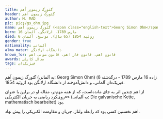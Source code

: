 ```yaml
---
title: گئورگ زیمون اُهم
header: گئورگ زیمون اُهم
author: M. MAD
pic: pics/gs_ohm.jpg
name: گئورگ زیمون اُهم (<span class="english-text">Georg Simon Ohm</span>)
born: 16 مارس 1789، ارلانگن، آلمان
died: 6 ژوئیه 1854 (65 سال)، مونیخ، آلمان
gender: true
nationality: آلمانی
alma_mater: دانشگاه ارلانگن
known_for: قانون اهم، قانون فاز اهم، قانون صوتی اهم
awards: مدال کاپلی
tags: فیزیکدان
---
```

<p>
گئورگ زیمون اُهم (به آلمانی:
<span class="english-text">Georg Simon Ohm</span>)
(زاده 16 مارس 1789 - درگذشته 6 ژوئیه 1854) فیزیک‌دان آلمانی، و دانش‌آموخته
از دانشگاه ارلانگن بود. 
</p>
<p>
از اهم چندین اثر به جای مانده‌است، که از همه مهم‌تر، مقاله او در برلین با
عنوان «روی‌کرد ریاضی به جریان الکتریکی» (به آلمانی:
<span class="english-text">Die galvanische Kette, mathematisch bearbeitet</span>)
بود.
</p>
<p>
اهم نخستین کسی بود که رابطه ولتاژ، جریان و مقاومت الکتریکی را پیش نهاد.
</p>
